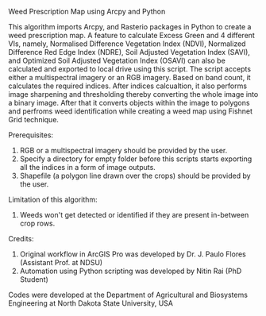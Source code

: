 Weed Prescription Map using Arcpy and Python

This algorithm imports Arcpy, and Rasterio packages in Python to create a weed prescription map. A feature to calculate Excess Green and 4 different VIs, namely, Normalised Difference Vegetation Index (NDVI), Normalized Difference Red Edge Index (NDRE), Soil Adjusted Vegetation Index (SAVI), and Optimized Soil Adjusted Vegetation Index (OSAVI) can also be calculated and exported to local drive using this script. The script accepts either a multispectral imagery or an RGB imagery. Based on band count, it calculates the required indices. After indices calcualtion, it also performs image sharpening and thresholding thereby converting the whole image into a binary image. After that it converts objects within the image to polygons and perfroms weed identification while creating a weed map using Fishnet Grid technique.

Prerequisites: 
1. RGB or a multispectral imagery should be provided by the user.
2. Specify a directory for empty folder before this scripts starts exporting all the indices in a form of image outputs.
3. Shapefile (a polygon line drawn over the crops) should be provided by the user.

Limitation of this algorithm: 
1. Weeds won't get detected or identified if they are present in-between crop rows.

Credits:
1. Original workflow in ArcGIS Pro was developed by Dr. J. Paulo Flores (Assistant Prof. at NDSU)
2. Automation using Python scripting was developed by Nitin Rai (PhD Student)

Codes were developed at the Department of Agricultural and Biosystems Engineering at North Dakota State University, USA
